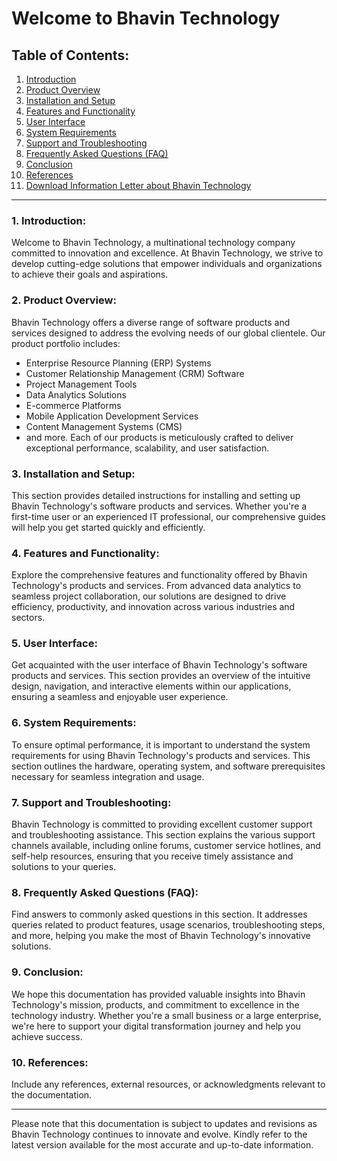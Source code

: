 # Welcome to Bhavin Technology

## Table of Contents:
1. [Introduction](#1-introduction)
2. [Product Overview](#2-product-overview)
3. [Installation and Setup](#3-installation-and-setup)
4. [Features and Functionality](#4-features-and-functionality)
5. [User Interface](#5-user-interface)
6. [System Requirements](#6-system-requirements)
7. [Support and Troubleshooting](#7-support-and-troubleshooting)
8. [Frequently Asked Questions (FAQ)](#8-frequently-asked-questions-faq)
9. [Conclusion](#9-conclusion)
10. [References](#10-references)
11. [Download Information Letter about Bhavin Technology](https://github.com/BhavinTechnology/BhavinTechnology/blob/5a6cdb5e1cb47f88fbe572f8a84836f2af41fdea/information%20letter%20about%20Bhavin%20Technolo....pdf)



---

### 1. Introduction:
Welcome to Bhavin Technology, a multinational technology company committed to innovation and excellence. At Bhavin Technology, we strive to develop cutting-edge solutions that empower individuals and organizations to achieve their goals and aspirations.

### 2. Product Overview:
Bhavin Technology offers a diverse range of software products and services designed to address the evolving needs of our global clientele. Our product portfolio includes:
- Enterprise Resource Planning (ERP) Systems
- Customer Relationship Management (CRM) Software
- Project Management Tools
- Data Analytics Solutions
- E-commerce Platforms
- Mobile Application Development Services
- Content Management Systems (CMS)
- and more.
Each of our products is meticulously crafted to deliver exceptional performance, scalability, and user satisfaction.

### 3. Installation and Setup:
This section provides detailed instructions for installing and setting up Bhavin Technology's software products and services. Whether you're a first-time user or an experienced IT professional, our comprehensive guides will help you get started quickly and efficiently.

### 4. Features and Functionality:
Explore the comprehensive features and functionality offered by Bhavin Technology's products and services. From advanced data analytics to seamless project collaboration, our solutions are designed to drive efficiency, productivity, and innovation across various industries and sectors.

### 5. User Interface:
Get acquainted with the user interface of Bhavin Technology's software products and services. This section provides an overview of the intuitive design, navigation, and interactive elements within our applications, ensuring a seamless and enjoyable user experience.

### 6. System Requirements:
To ensure optimal performance, it is important to understand the system requirements for using Bhavin Technology's products and services. This section outlines the hardware, operating system, and software prerequisites necessary for seamless integration and usage.

### 7. Support and Troubleshooting:
Bhavin Technology is committed to providing excellent customer support and troubleshooting assistance. This section explains the various support channels available, including online forums, customer service hotlines, and self-help resources, ensuring that you receive timely assistance and solutions to your queries.

### 8. Frequently Asked Questions (FAQ):
Find answers to commonly asked questions in this section. It addresses queries related to product features, usage scenarios, troubleshooting steps, and more, helping you make the most of Bhavin Technology's innovative solutions.

### 9. Conclusion:
We hope this documentation has provided valuable insights into Bhavin Technology's mission, products, and commitment to excellence in the technology industry. Whether you're a small business or a large enterprise, we're here to support your digital transformation journey and help you achieve success.

### 10. References:
Include any references, external resources, or acknowledgments relevant to the documentation.

---

Please note that this documentation is subject to updates and revisions as Bhavin Technology continues to innovate and evolve. Kindly refer to the latest version available for the most accurate and up-to-date information.
